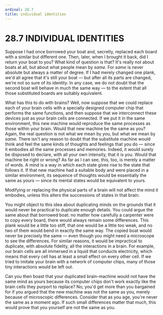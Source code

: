 ```yaml
---
ordinal: 28.7
title: individual identities
---
```


# 28.7 INDIVIDUAL IDENTITIES 

<p>Suppose I had once borrowed your boat and, secretly, replaced each board with a similar but different one. Then, later, when I brought it back, did I return your boat to you? What kind of question is that? It's really not about boats at all, but about what people mean by <em>same.</em> For <em>same</em> is never absolute but always a matter of degree. If I had merely changed one plank, we'd all agree that it's still your boat &mdash; but after all its parts are changed, we're not so sure of its identity. In any case, we do not doubt that the second boat will behave in much the same way &mdash; to the extent that all those substituted boards are suitably equivalent.</p>
<p>What has this to do with brains? Well, now suppose that we could replace each of your brain cells with a specially designed computer chip that performs the same functions, and then suppose that we interconnect these devices just as your brain cells are connected. If we put it in the same environment, this new machine would reproduce the same processes as those within your brain. Would that new machine be the same as you? Again, the real question is not what we mean by <em>you,</em> but what we mean by <em>same.</em> There isn't any reason to doubt that the substitute machine would think and feel the same kinds of thoughts and feelings that you do &mdash; since it embodies all the same processes and memories. Indeed, it would surely be disposed to declare, with all your own intensity, that it is you. Would that machine be right or wrong? As far as I can see, this, too, is merely a matter of words. A mind is a way in which each state gives rise to the state that follows it. If that new machine had a suitable body and were placed in a similar environment, its sequence of thoughts would be essentially the same as yours &mdash; since its mental states would be equivalent to yours.</p>
<p>Modifying or replacing the physical parts of a brain will not affect the mind it embodies, unless this alters the successions of states in that brain.</p>
<p>You might object to this idea about duplicating minds on the grounds that it would never be practical to duplicate enough details. You could argue the same about that borrowed boat: no matter how carefully a carpenter were to copy every board, there would always remain some differences. This plank would be a little too stiff, that one would be a little too weak, and no two of them would bend in exactly the same way. The copied boat would never be precisely the same &mdash; even though you might need a microscope to see the differences. For similar reasons, it would be impractical to duplicate, with absolute fidelity, all the interactions in a brain. For example, our brain cells are all immersed in a liquid that conducts electricity, which means that every cell has at least a small effect on every other cell. If we tried to imitate your brain with a network of computer chips, many of those tiny interactions would be left out.</p>
<p>Can you then boast that your duplicated brain-machine would not have the same mind as yours because its computer chips don't work exactly like the brain cells they purport to replace? No; you'd get more than you bargained for if you argued that the new machine was not the same as you, merely because of microscopic differences. Consider that as you age, you're never the same as a moment ago. If such small differences matter that much, this would prove that you yourself are not the same as you.</p>